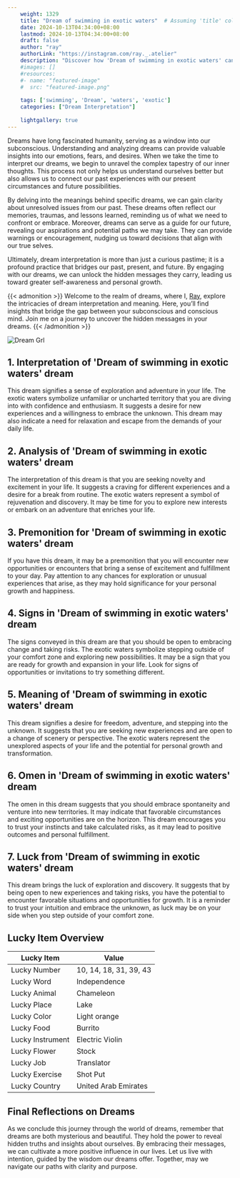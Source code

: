 ```yaml
---
    weight: 1329
    title: "Dream of swimming in exotic waters"  # Assuming 'title' column exists
    date: 2024-10-13T04:34:00+08:00
    lastmod: 2024-10-13T04:34:00+08:00
    draft: false
    author: "ray"
    authorLink: "https://instagram.com/ray._.atelier"
    description: "Discover how 'Dream of swimming in exotic waters' can interpret your future and uncover its significant meanings in your life."
    #images: []
    #resources:
    #- name: "featured-image"
    #  src: "featured-image.png"
    
    tags: ['swimming', 'Dream', 'waters', 'exotic']
    categories: ["Dream Interpretation"]
    
    lightgallery: true
---
```

    
Dreams have long fascinated humanity, serving as a window into our subconscious. Understanding and analyzing dreams can provide valuable insights into our emotions, fears, and desires. When we take the time to interpret our dreams, we begin to unravel the complex tapestry of our inner thoughts. This process not only helps us understand ourselves better but also allows us to connect our past experiences with our present circumstances and future possibilities.

By delving into the meanings behind specific dreams, we can gain clarity about unresolved issues from our past. These dreams often reflect our memories, traumas, and lessons learned, reminding us of what we need to confront or embrace. Moreover, dreams can serve as a guide for our future, revealing our aspirations and potential paths we may take. They can provide warnings or encouragement, nudging us toward decisions that align with our true selves.

Ultimately, dream interpretation is more than just a curious pastime; it is a profound practice that bridges our past, present, and future. By engaging with our dreams, we can unlock the hidden messages they carry, leading us toward greater self-awareness and personal growth.

{{< admonition >}}
Welcome to the realm of dreams, where I, [Ray](https://instagram.com/ray._.atelier), explore the intricacies of dream interpretation and meaning. Here, you’ll find insights that bridge the gap between your subconscious and conscious mind. Join me on a journey to uncover the hidden messages in your dreams.
{{< /admonition >}}

![Dream Grl](https://cdn.pixabay.com/photo/2017/11/02/03/35/gothic-2910057_1280.jpg "Dream Grl")

## 1. Interpretation of 'Dream of swimming in exotic waters' dream
 This dream signifies a sense of exploration and adventure in your life. The exotic waters symbolize unfamiliar or uncharted territory that you are diving into with confidence and enthusiasm. It suggests a desire for new experiences and a willingness to embrace the unknown. This dream may also indicate a need for relaxation and escape from the demands of your daily life.

## 2. Analysis of 'Dream of swimming in exotic waters' dream
 The interpretation of this dream is that you are seeking novelty and excitement in your life. It suggests a craving for different experiences and a desire for a break from routine. The exotic waters represent a symbol of rejuvenation and discovery. It may be time for you to explore new interests or embark on an adventure that enriches your life.

## 3. Premonition for 'Dream of swimming in exotic waters' dream
 If you have this dream, it may be a premonition that you will encounter new opportunities or encounters that bring a sense of excitement and fulfillment to your day. Pay attention to any chances for exploration or unusual experiences that arise, as they may hold significance for your personal growth and happiness.

## 4. Signs in 'Dream of swimming in exotic waters' dream
 The signs conveyed in this dream are that you should be open to embracing change and taking risks. The exotic waters symbolize stepping outside of your comfort zone and exploring new possibilities. It may be a sign that you are ready for growth and expansion in your life. Look for signs of opportunities or invitations to try something different.

## 5. Meaning of 'Dream of swimming in exotic waters' dream
 This dream signifies a desire for freedom, adventure, and stepping into the unknown. It suggests that you are seeking new experiences and are open to a change of scenery or perspective. The exotic waters represent the unexplored aspects of your life and the potential for personal growth and transformation.

## 6. Omen in 'Dream of swimming in exotic waters' dream
 The omen in this dream suggests that you should embrace spontaneity and venture into new territories. It may indicate that favorable circumstances and exciting opportunities are on the horizon. This dream encourages you to trust your instincts and take calculated risks, as it may lead to positive outcomes and personal fulfillment.

## 7. Luck from 'Dream of swimming in exotic waters' dream
 This dream brings the luck of exploration and discovery. It suggests that by being open to new experiences and taking risks, you have the potential to encounter favorable situations and opportunities for growth. It is a reminder to trust your intuition and embrace the unknown, as luck may be on your side when you step outside of your comfort zone.

## Lucky Item Overview
| Lucky Item          | Value              |
|---------------|--------------------|
| Lucky Number        | 10, 14, 18, 31, 39, 43  |
| Lucky Word          | Independence |
| Lucky Animal        | Chameleon |
| Lucky Place         | Lake     |
| Lucky Color         | Light orange     |
| Lucky Food          | Burrito      |
| Lucky Instrument    | Electric Violin |
| Lucky Flower        | Stock    |
| Lucky Job           | Translator       |
| Lucky Exercise      | Shot Put  |
| Lucky Country       | United Arab Emirates    |


##  Final Reflections on Dreams

As we conclude this journey through the world of dreams, remember that dreams are both mysterious and beautiful. They hold the power to reveal hidden truths and insights about ourselves. By embracing their messages, we can cultivate a more positive influence in our lives. Let us live with intention, guided by the wisdom our dreams offer. Together, may we navigate our paths with clarity and purpose.
